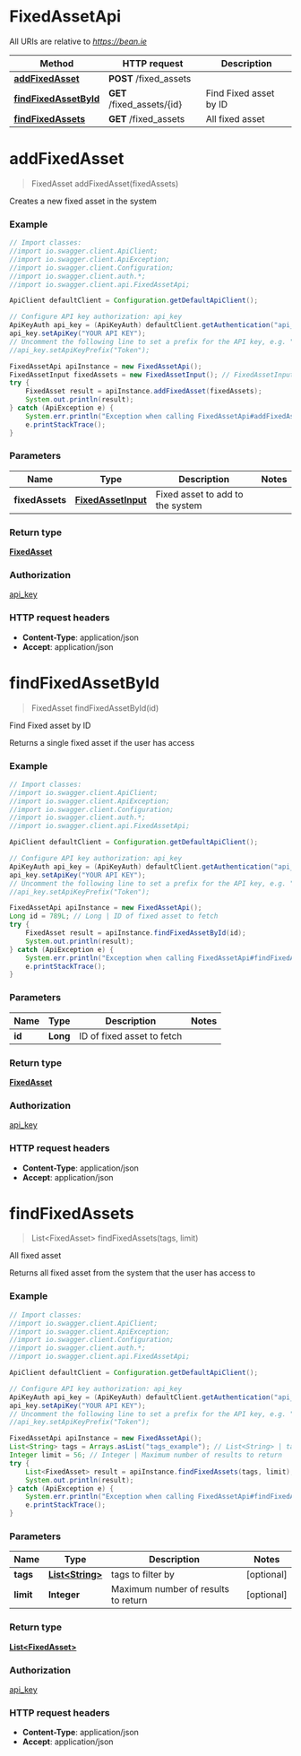 # FixedAssetApi

All URIs are relative to *https://bean.ie*

Method | HTTP request | Description
------------- | ------------- | -------------
[**addFixedAsset**](FixedAssetApi.md#addFixedAsset) | **POST** /fixed_assets | 
[**findFixedAssetById**](FixedAssetApi.md#findFixedAssetById) | **GET** /fixed_assets/{id} | Find Fixed asset by ID
[**findFixedAssets**](FixedAssetApi.md#findFixedAssets) | **GET** /fixed_assets | All fixed asset


<a name="addFixedAsset"></a>
# **addFixedAsset**
> FixedAsset addFixedAsset(fixedAssets)



Creates a new fixed asset in the system

### Example
```java
// Import classes:
//import io.swagger.client.ApiClient;
//import io.swagger.client.ApiException;
//import io.swagger.client.Configuration;
//import io.swagger.client.auth.*;
//import io.swagger.client.api.FixedAssetApi;

ApiClient defaultClient = Configuration.getDefaultApiClient();

// Configure API key authorization: api_key
ApiKeyAuth api_key = (ApiKeyAuth) defaultClient.getAuthentication("api_key");
api_key.setApiKey("YOUR API KEY");
// Uncomment the following line to set a prefix for the API key, e.g. "Token" (defaults to null)
//api_key.setApiKeyPrefix("Token");

FixedAssetApi apiInstance = new FixedAssetApi();
FixedAssetInput fixedAssets = new FixedAssetInput(); // FixedAssetInput | Fixed asset to add to the system
try {
    FixedAsset result = apiInstance.addFixedAsset(fixedAssets);
    System.out.println(result);
} catch (ApiException e) {
    System.err.println("Exception when calling FixedAssetApi#addFixedAsset");
    e.printStackTrace();
}
```

### Parameters

Name | Type | Description  | Notes
------------- | ------------- | ------------- | -------------
 **fixedAssets** | [**FixedAssetInput**](FixedAssetInput.md)| Fixed asset to add to the system |

### Return type

[**FixedAsset**](FixedAsset.md)

### Authorization

[api_key](../README.md#api_key)

### HTTP request headers

 - **Content-Type**: application/json
 - **Accept**: application/json

<a name="findFixedAssetById"></a>
# **findFixedAssetById**
> FixedAsset findFixedAssetById(id)

Find Fixed asset by ID

Returns a single fixed asset if the user has access

### Example
```java
// Import classes:
//import io.swagger.client.ApiClient;
//import io.swagger.client.ApiException;
//import io.swagger.client.Configuration;
//import io.swagger.client.auth.*;
//import io.swagger.client.api.FixedAssetApi;

ApiClient defaultClient = Configuration.getDefaultApiClient();

// Configure API key authorization: api_key
ApiKeyAuth api_key = (ApiKeyAuth) defaultClient.getAuthentication("api_key");
api_key.setApiKey("YOUR API KEY");
// Uncomment the following line to set a prefix for the API key, e.g. "Token" (defaults to null)
//api_key.setApiKeyPrefix("Token");

FixedAssetApi apiInstance = new FixedAssetApi();
Long id = 789L; // Long | ID of fixed asset to fetch
try {
    FixedAsset result = apiInstance.findFixedAssetById(id);
    System.out.println(result);
} catch (ApiException e) {
    System.err.println("Exception when calling FixedAssetApi#findFixedAssetById");
    e.printStackTrace();
}
```

### Parameters

Name | Type | Description  | Notes
------------- | ------------- | ------------- | -------------
 **id** | **Long**| ID of fixed asset to fetch |

### Return type

[**FixedAsset**](FixedAsset.md)

### Authorization

[api_key](../README.md#api_key)

### HTTP request headers

 - **Content-Type**: application/json
 - **Accept**: application/json

<a name="findFixedAssets"></a>
# **findFixedAssets**
> List&lt;FixedAsset&gt; findFixedAssets(tags, limit)

All fixed asset

Returns all fixed asset from the system that the user has access to

### Example
```java
// Import classes:
//import io.swagger.client.ApiClient;
//import io.swagger.client.ApiException;
//import io.swagger.client.Configuration;
//import io.swagger.client.auth.*;
//import io.swagger.client.api.FixedAssetApi;

ApiClient defaultClient = Configuration.getDefaultApiClient();

// Configure API key authorization: api_key
ApiKeyAuth api_key = (ApiKeyAuth) defaultClient.getAuthentication("api_key");
api_key.setApiKey("YOUR API KEY");
// Uncomment the following line to set a prefix for the API key, e.g. "Token" (defaults to null)
//api_key.setApiKeyPrefix("Token");

FixedAssetApi apiInstance = new FixedAssetApi();
List<String> tags = Arrays.asList("tags_example"); // List<String> | tags to filter by
Integer limit = 56; // Integer | Maximum number of results to return
try {
    List<FixedAsset> result = apiInstance.findFixedAssets(tags, limit);
    System.out.println(result);
} catch (ApiException e) {
    System.err.println("Exception when calling FixedAssetApi#findFixedAssets");
    e.printStackTrace();
}
```

### Parameters

Name | Type | Description  | Notes
------------- | ------------- | ------------- | -------------
 **tags** | [**List&lt;String&gt;**](String.md)| tags to filter by | [optional]
 **limit** | **Integer**| Maximum number of results to return | [optional]

### Return type

[**List&lt;FixedAsset&gt;**](FixedAsset.md)

### Authorization

[api_key](../README.md#api_key)

### HTTP request headers

 - **Content-Type**: application/json
 - **Accept**: application/json

